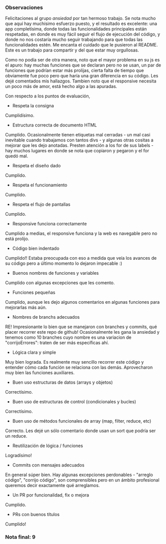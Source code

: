 ### Observaciones

Felicitaciones al grupo *ansiedad* por tan hermoso trabajo. Se nota mucho que aquí hay muchísimo esfuerzo puesto, y el resultado es excelente: una app completísima, donde todas las funcionalidades principales están respetadas, en donde es muy fácil seguir el flujo de ejecución del código, y donde no nos costaría mucho seguir trabajando para que todas las funcionalidades estén. Me encanta el cuidado que le pusieron al README. Este es un trabajo para compartir y del que estar muy orgullosas. 

Como no podía ser de otra manera, noto que el mayor problema en su js es el apuro: hay muchas funciones que se declaran pero no se usan, un par de funciones que podrían estar más prolijas, cierta falta de tiempo que obviamente fue poco pero que haría una gran diferencia en su código. Les dejé comentados mis hallazgos. Tambien noto que el responsive necesita un poco más de amor, está hecho algo a las apuradas. 


Con respecto a los puntos de evaluación, 

- Respeta la consigna

Cumplidísimo. 

- Estructura correcta de documento HTML

Cumplido. Ocasionalmente tienen etiquetas mal cerradas - un mal casi inevitable cuando trabajamos con tantos divs - y algunas otras cositas a mejorar que les dejo anotadas. Presten atención a los for de sus labels - hay muchos lugares en donde se nota que copiaron y pegaron y el for quedó mal. 

- Respeta el diseño dado

Cumplido. 

- Respeta el funcionamiento

Cumplido. 

- Respeta el flujo de pantallas

Cumplido. 

- Responsive funciona correctamente

Cumplido a medias, el responsive funciona y la web es navegable pero no está prolijo. 

- Código bien indentado

Cumplido!! Estaba preocupada con eso a medida que veía los avances de su código pero a último momento lo dejaron impecable :) 

- Buenos nombres de funciones y variables

Cumplido con algunas excepciones que les comento. 

- Funciones pequeñas

Cumplido, aunque les dejo algunos comentarios en algunas funciones para mejorarlas más aún. 

- Nombres de branchs adecuados

RE! Impresionante lo bien que se manejaron con branches y commits, qué placer recorrer este repo de github! Ocasionalmente les gana la ansiedad y tenemos como 10 branches cuyo nombre es una variacion de "corrijoErrores": traten de ser más específicas ahí. 

- Lógica clara y simple

Muy bien lograda. Es realmente muy sencillo recorrer este código y entender cómo cada función se relaciona con las demás. Aprovecharon muy bien las funciones auxiliares. 

- Buen uso estructuras de datos (arrays y objetos)

Correctísimo. 

- Buen uso de estructuras de control (condicionales y bucles)

Correctísimo. 

- Buen uso de métodos funcionales de array (map, filter, reduce, etc)

Correcto. Les dejé un sólo comentario donde usan un sort que podría ser un reduce. 

- Reutilización de lógica / funciones

Logradísimo! 

- Commits con mensajes adecuados

En general súper bien. Hay algunas excepciones perdonables - "arreglo código", "corrijo código", son comprensibles pero en un ámbito profesional queremos decir exactamente qué arreglamos. 

- Un PR por funcionalidad, fix o mejora

Cumplido. 

- PRs con buenos títulos

Cumplido!

### Nota final: 9